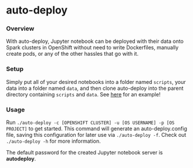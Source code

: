 # auto-deploy

### Overview
With auto-deploy, Jupyter notebook can be deployed with their data onto Spark clusters in OpenShift without need to write Dockerfiles, manually create pods, or any of the other hassles that go with it. 

### Setup
Simply put all of your desired notebooks into a folder named `scripts`, your data into a folder named `data`, and then clone auto-deploy into the parent directory containing `scripts` and `data`. See [here](https://github.com/RobGeada/auto-deploy-template) for an example!

### Usage
Run `./auto-deploy -c [OPENSHIFT CLUSTER] -u [OS USERNAME] -p [OS PROJECT]` to get started. This command will generate an auto-deploy.config file, saving this configuration for later use via `./auto-deploy -f`. Check out `./auto-deploy -h` for more information.

The default password for the created Jupyter notebook server is **autodeploy**.
